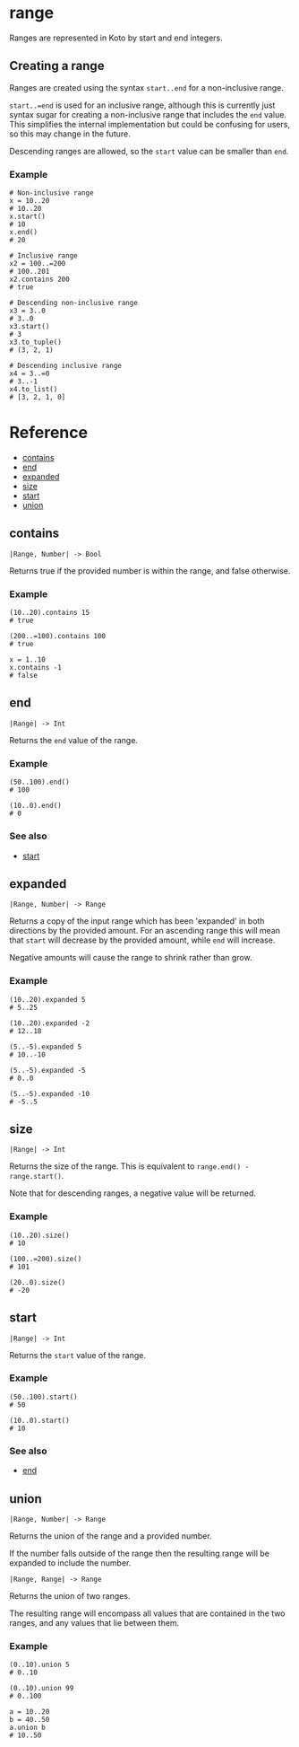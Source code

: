# range

Ranges are represented in Koto by start and end integers.

## Creating a range

Ranges are created using the syntax `start..end` for a non-inclusive range.

`start..=end` is used for an inclusive range, although this is currently just
syntax sugar for creating a non-inclusive range that includes the `end` value.
This simplifies the internal implementation but could be confusing for users,
so this may change in the future.

Descending ranges are allowed, so the `start` value can be smaller than `end`.

### Example

```koto
# Non-inclusive range
x = 10..20
# 10..20
x.start()
# 10
x.end()
# 20

# Inclusive range
x2 = 100..=200
# 100..201
x2.contains 200
# true

# Descending non-inclusive range
x3 = 3..0
# 3..0
x3.start()
# 3
x3.to_tuple()
# (3, 2, 1)

# Descending inclusive range
x4 = 3..=0
# 3..-1
x4.to_list()
# [3, 2, 1, 0]
```

# Reference

- [contains](#contains)
- [end](#end)
- [expanded](#expanded)
- [size](#size)
- [start](#start)
- [union](#union)

## contains

`|Range, Number| -> Bool`

Returns true if the provided number is within the range, and false otherwise.

### Example

```koto
(10..20).contains 15
# true

(200..=100).contains 100
# true

x = 1..10
x.contains -1
# false
```

## end

`|Range| -> Int`

Returns the `end` value of the range.

### Example

```koto
(50..100).end()
# 100

(10..0).end()
# 0
```

### See also

- [start](#start)

## expanded

`|Range, Number| -> Range`

Returns a copy of the input range which has been 'expanded' in both directions
by the provided amount. For an ascending range this will mean that `start` will
decrease by the provided amount, while `end` will increase.

Negative amounts will cause the range to shrink rather than grow.

### Example

```koto
(10..20).expanded 5
# 5..25

(10..20).expanded -2
# 12..18

(5..-5).expanded 5
# 10..-10

(5..-5).expanded -5
# 0..0

(5..-5).expanded -10
# -5..5
```

## size

`|Range| -> Int`

Returns the size of the range.
This is equivalent to `range.end() - range.start()`.

Note that for descending ranges, a negative value will be returned.

### Example

```koto
(10..20).size()
# 10

(100..=200).size()
# 101

(20..0).size()
# -20
```

## start

`|Range| -> Int`

Returns the `start` value of the range.

### Example

```koto
(50..100).start()
# 50

(10..0).start()
# 10
```

### See also

- [end](#end)

## union

`|Range, Number| -> Range`

Returns the union of the range and a provided number.

If the number falls outside of the range then the resulting range will be
expanded to include the number.

`|Range, Range| -> Range`

Returns the union of two ranges.

The resulting range will encompass all values that are contained in the two
ranges, and any values that lie between them.

### Example

```koto
(0..10).union 5
# 0..10

(0..10).union 99
# 0..100

a = 10..20
b = 40..50
a.union b
# 10..50
```
